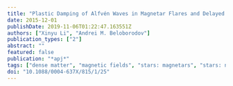 ```yaml
---
title: "Plastic Damping of Alfvén Waves in Magnetar Flares and Delayed Afterglow Emission"
date: 2015-12-01
publishDate: 2019-11-06T01:22:47.163551Z
authors: ["Xinyu Li", "Andrei M. Beloborodov"]
publication_types: ["2"]
abstract: ""
featured: false
publication: "*apj*"
tags: ["dense matter", "magnetic fields", "stars: magnetars", "stars: neutron", "waves", "Astrophysics - High Energy Astrophysical Phenomena"]
doi: "10.1088/0004-637X/815/1/25"
---
```


